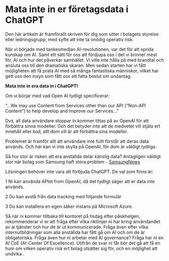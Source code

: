 # Mata inte in er företagsdata i ChatGPT 

Den här artikeln är framförallt skriven för dig som sitter i bolagets styrelse eller ledningsgrupp, med syfte att inte ta onödig operativ risk.

När vi började med tankesmedjan AI-revolutionen, var det för att sprida kunskap om AI. Samt ett sätt för oss att fördjupa oss i det vi brinner mest för, AI och hur det påverkar samhället. Vi ville inte hålla på med brandtal och ansluta oss till den dramatiska skaran. Men sedan starten har vi fått möjligheten att få prata AI med så många fantastiska människor, vilket har gett oss den insyn som fått oss att fatta beslut om undantag. 

**Mata inte in era data in i ChatGPT!**

Om vi börjar med vad Open AI tydligt specificerar:

“...We may use Content from Services other than our API {“Non-API Content”) to help develop and improve our Services..."

Dvs, all data användare stoppar in kommer tittas på av OpenAI för att förbättra sinna modeller. Och det betyder inte att de medvetet vill stjäla ert innehåll eller kod, allt dom vill är att förbättra sina modeller.

Problemet är framför allt att användare inte fullt förstår att deras data används. Och här kan vi inte skylla på OpenAI, för dom är väldigt tydliga.

Så hur stor är risken att era anställda delar känslig data? Antagligen väldigt stor när bolag som Samsung haft stora problem - [SamsungNews](https://computersweden.idg.se/2.2683/1.778119/samsung-ska-rakat-lacka-hemligheter-via-chat-gpt)

Lösningen behöver inte vara att förbjuda ChatGPT. De val som finns är:

 1 Ni kan använda APIet from OpenAI, då det tydligt säger att er data inte används.

 2 Du kan avstå från data tracking med följande formulär

 3 Du kan installera en egen säker instans på Microsoft Azure.

Så när ni kommer tillbaka till kontoret på tisdag efter påskhelgen, rekommenderar vi er att fråga efter vilka riktlinjer ni har kring användandet av ai tjänster och hur de är ut kommunicerade. Fråga även efter vilka internutbildningar som alla anställda har fått gå om AI och om de är obligatoriska. Fråga även hur ni arbetar med AI governance? Fråga har ni en AI CoE (AI-Center Of Excellence). Utifrån de svar ni får bör det gå att få en hum om vilken operativ risk ert bolag utsätter sig för, och en möjlighet att undvika .
